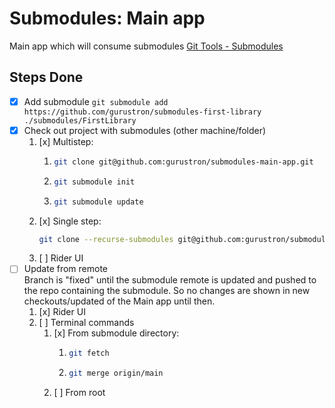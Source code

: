 # Submodules: Main app

Main app which will consume submodules
[Git Tools - Submodules](https://git-scm.com/book/en/v2/Git-Tools-Submodules)


## Steps Done

- [x] Add submodule
  `git submodule add https://github.com/gurustron/submodules-first-library ./submodules/FirstLibrary`
- [x] Check out project with submodules (other machine/folder)
  1. [x] Multistep:
     1. ```bash 
        git clone git@github.com:gurustron/submodules-main-app.git
        ```
     2. ```bash
        git submodule init
        ```
     3. ```bash
        git submodule update
        ```
  2. [x] Single step:
     ```bash
     git clone --recurse-submodules git@github.com:gurustron/submodules-main-app.git
     ```
  3. [ ] Rider UI
- [ ] Update from remote  
  Branch is "fixed" until the submodule remote is updated and pushed to the repo containing the submodule. So no changes are shown in new checkouts/updated of the Main app until then. 
  1. [x] Rider UI 
  2. [ ] Terminal commands
     1. [x] From submodule directory:
        1. ```bash
           git fetch
           ```
        2. ```bash
           git merge origin/main
           ```
     2. [ ] From root
   
